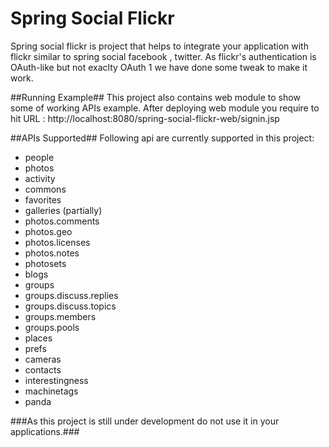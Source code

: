 Spring Social Flickr
======
Spring social flickr is project that helps to integrate your application with flickr similar to spring social facebook , twitter. As flickr's authentication is OAuth-like but not exaclty OAuth 1 we have done some tweak to make it work. 

##Running Example##
This project also contains web module to show some of working APIs example. After deploying web module you require to hit URL : 
http://localhost:8080/spring-social-flickr-web/signin.jsp

##APIs Supported##
Following api are currently supported in this project:

* people
* photos
* activity
* commons
* favorites
* galleries (partially)
* photos.comments
* photos.geo
* photos.licenses
* photos.notes
* photosets
* blogs
* groups
* groups.discuss.replies
* groups.discuss.topics
* groups.members
* groups.pools
* places
* prefs
* cameras
* contacts
* interestingness
* machinetags
* panda

###As this project is still under development do not use it in your applications.###

